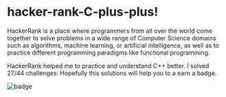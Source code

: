 # hacker-rank-C-plus-plus!

HackerRank is a place where programmers from all over the world come together to solve problems in a wide range of Computer Science domains such as algorithms, machine learning, or artificial intelligence, as well as to practice different programming paradigms like functional programming.

HackerRank helped me to practice and understand C++ better. I solved 27/44 challenges. 
Hopefully this solutions will help you to a earn a badge.

![badge](https://user-images.githubusercontent.com/72088440/131215801-ac050b33-aa31-4d25-99b8-5ad0ef975a25.jpg)




